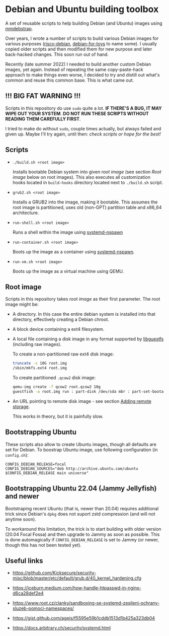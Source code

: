 # Debian and Ubuntu building toolbox

A set of reusable scripts to help building Debian (and Ubuntu) images using
[mmdebstrap][1].

Over years, I wrote a number of scripts to build various Debian images
for various purposes ([riscv-debian][2], [debian-for-toys][3] to name some).
I usually copied older scripts and then modified them for new purpose
and later back-hacked changes. This soon run out of hand.

Recently (late summer 2022) I needed to build another custom Debian
images, yet again. Instead of repeating the same copy-paste-hack
approach to make things even worse, I decided to try and distill out
what's common and reuse this common base. This is what came out.

## !!! BIG FAT WARNING !!!

Scripts in this repository do use `sudo` quite a lot. **IF THERE'S A BUG,
IT MAY WIPE OUT YOUR SYSTEM**. **DO NOT RUN THESE SCRIPTS WITHOUT READING
THEM CAREFULLY FIRST**.

I tried to make do without `sudo`, couple times actually, but always failed
and given up. Maybe I'll try again, until then: *check scripts or hope
for the best!*

## Scripts

 * `./build.sh <root image>`

   Installs bootable Debian system into given *root image* (see section
   *Root image* below on root images). This also executes all customization
   hooks located in `build-hooks` directory located next to `./build.sh`
   script.

 * `grub2.sh <root image>`

   Installs a GRUB2 into the image, making it bootable. This assumes the
   root image is partitioned, uses old (non-GPT) partition table and x86_64
   architecture.

 * `run-shell.sh <root image>`

   Runs a shell within the image using [systemd-nspawn][6]

 * `run-container.sh <root image>`

   Boots up the image as a container using [systemd-nspawn][6].

 * `run-vm.sh <root image>`

   Boots up the image as a virtual machine using QEMU.

## Root image

Scripts in this repository takes *root image* as their first parameter.
The root image might be:

 * A directory. In this case the entire debian system is installed
   into that directory, effectively creating a Debian chroot.

 * A block device containing a ext4 filesystem.

 * A local file containing a disk image in any format supported by
   [libguestfs][4] (including raw images).

   To create a non-partitioned raw ext4 disk image:

   ```sh
   truncate -s 10G root.img
   /sbin/mkfs.ext4 root.img
   ```

   To create partitioned `.qcow2` disk image:

   ```sh
   qemu-img create -f qcow2 root.qcow2 10g
   guestfish -a root.img run : part-disk /dev/sda mbr : part-set-bootable /dev/sda 1 true : mkfs ext4 /dev/sda1
   ```

 * An URL pointing to remote disk image - see section
   [Adding remote storage][5].

   This works in theory, but it is painfully slow.

## Bootstrapping Ubuntu

These scripts also allow to create Ubuntu images, though all defaults are set
for Debian. To boostrap Ubuntu image, use following configuration (in `config.sh`):

    CONFIG_DEBIAN_RELEASE=focal
    CONFIG_DEBIAN_SOURCES="deb http://archive.ubuntu.com/ubuntu $CONFIG_DEBIAN_RELEASE main universe"

## Bootstrapping Ubuntu 22.04 (Jammy Jellyfish) and newer

Bootstraping recent Ubuntu (that is, newer than 20.04) requires additional trick
since Debian's `dpkg` does not suport zstd compression (and will not anytime soon).

To workaround this limitation, the trick is to start building with older version (20.04 Focal Fossa) and then upgrade to Jammy as soon as possible. This is done automagically
if `CONFIG_DEBIAN_RELEASE` is set to Jammy (or newer, though this has not been tested yet).


## Useful links

 * https://github.com/Kicksecure/security-misc/blob/master/etc/default/grub.d/40_kernel_hardening.cfg

 * https://iceburn.medium.com/how-handle-htpasswd-in-nginx-d6ca28def2e4

 * https://www.root.cz/clanky/sandboxing-se-systemd-zesileni-ochrany-sluzeb-pomoci-namespaces/

 * https://gist.github.com/ageis/f5595e59b1cddb1513d1b425a323db04

 * https://docs.arbitrary.ch/security/systemd.html


[1]: https://gitlab.mister-muffin.de/josch/mmdebstrap
[2]: https://github.com/janvrany/riscv-debian
[3]: https://github.com/janvrany/debian-for-toys
[4]: https://libguestfs.org/
[5]: https://libguestfs.org/guestfish.1.html#adding-remote-storage
[6]: https://www.freedesktop.org/software/systemd/man/systemd-nspawn.html